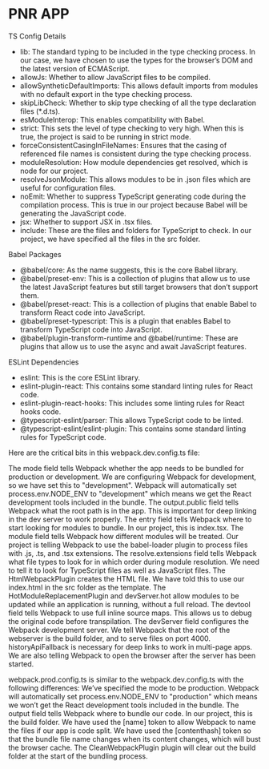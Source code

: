 # PNR APP

TS Config Details
- lib: The standard typing to be included in the type checking process. In our case, we have chosen to use the types for the browser’s DOM and the latest version of ECMAScript.
- allowJs: Whether to allow JavaScript files to be compiled.
- allowSyntheticDefaultImports: This allows default imports from modules with no default export in the type checking process.
- skipLibCheck: Whether to skip type checking of all the type declaration files (*.d.ts).
- esModuleInterop: This enables compatibility with Babel.
- strict: This sets the level of type checking to very high. When this is true, the project is said to be running in strict mode.
- forceConsistentCasingInFileNames: Ensures that the casing of referenced file names is consistent during the type checking process.
- moduleResolution: How module dependencies get resolved, which is node for our project.
- resolveJsonModule: This allows modules to be in .json files which are useful for configuration files.
- noEmit: Whether to suppress TypeScript generating code during the compilation process. This is true in our project because Babel will be generating the JavaScript code.
- jsx: Whether to support JSX in .tsx files.
- include: These are the files and folders for TypeScript to check. In our project, we have specified all the files in the src folder.

Babel Packages
- @babel/core: As the name suggests, this is the core Babel library.
- @babel/preset-env: This is a collection of plugins that allow us to use the latest JavaScript features but still target browsers that don’t support them.
- @babel/preset-react: This is a collection of plugins that enable Babel to transform React code into JavaScript.
- @babel/preset-typescript: This is a plugin that enables Babel to transform TypeScript code into JavaScript.
- @babel/plugin-transform-runtime and @babel/runtime: These are plugins that allow us to use the async and await JavaScript features.

ESLint Dependencies
- eslint: This is the core ESLint library.
- eslint-plugin-react: This contains some standard linting rules for React code.
- eslint-plugin-react-hooks: This includes some linting rules for React hooks code.
- @typescript-eslint/parser: This allows TypeScript code to be linted.
- @typescript-eslint/eslint-plugin: This contains some standard linting rules for TypeScript code.

Here are the critical bits in this webpack.dev.config.ts file:

The mode field tells Webpack whether the app needs to be bundled for production or development. We are configuring Webpack for development, so we have set this to "development". Webpack will automatically set process.env.NODE_ENV to "development" which means we get the React development tools included in the bundle.
The output.public field tells Webpack what the root path is in the app. This is important for deep linking in the dev server to work properly.
The entry field tells Webpack where to start looking for modules to bundle. In our project, this is index.tsx.
The module field tells Webpack how different modules will be treated. Our project is telling Webpack to use the babel-loader plugin to process files with .js, .ts, and .tsx extensions.
The resolve.extensions field tells Webpack what file types to look for in which order during module resolution. We need to tell it to look for TypeScript files as well as JavaScript files.
The HtmlWebpackPlugin creates the HTML file. We have told this to use our index.html in the src folder as the template.
The HotModuleReplacementPlugin and devServer.hot allow modules to be updated while an application is running, without a full reload.
The devtool field tells Webpack to use full inline source maps. This allows us to debug the original code before transpilation.
The devServer field configures the Webpack development server. We tell Webpack that the root of the webserver is the build folder, and to serve files on port 4000. historyApiFallback is necessary for deep links to work in multi-page apps. We are also telling Webpack to open the browser after the server has been started.

webpack.prod.config.ts is similar to the webpack.dev.config.ts with the following differences:
We’ve specified the mode to be production. Webpack will automatically set process.env.NODE_ENV to "production" which means we won’t get the React development tools included in the bundle.
The output field tells Webpack where to bundle our code. In our project, this is the build folder. We have used the [name] token to allow Webpack to name the files if our app is code split. We have used the [contenthash] token so that the bundle file name changes when its content changes, which will bust the browser cache.
The CleanWebpackPlugin plugin will clear out the build folder at the start of the bundling process.